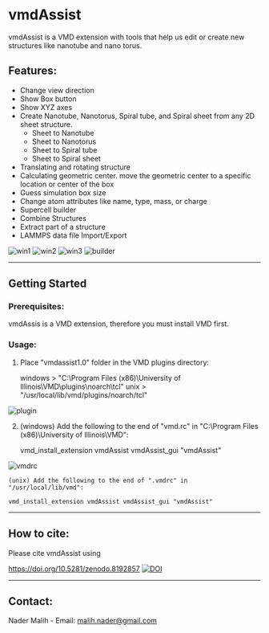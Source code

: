 # vmdAssist
vmdAssist is a VMD extension with tools that help us edit or create new structures like nanotube and nano torus.


## Features:
- Change view direction
- Show Box button
- Show XYZ axes
- Create Nanotube, Nanotorus, Spiral tube, and Spiral sheet from any 2D sheet structure.
    + Sheet to Nanotube
    + Sheet to Nanotorus
    + Sheet to Spiral tube
    + Sheet to Spiral sheet
- Translating and rotating structure
- Calculating geometric center. move the geometric center to a specific location or center of the box
- Guess simulation box size
- Change atom attributes like name, type, mass, or charge
- Supercell builder
- Combine Structures
- Extract part of a structure
- LAMMPS data file Import/Export


![win1](https://iili.io/HZ3o9mQ.png)
![win2](https://iili.io/HZ3np7j.png)
![win3](https://iili.io/HZ3nmdb.png)
![builder](https://iili.io/HZ3odhB.png)


------------------------------------------------------------------
## Getting Started
### Prerequisites:
vmdAssis is a VMD extension, therefore you must install VMD first.

### Usage:
1) Place "vmdassist1.0" folder in the VMD plugins directory:

    windows > "C:\Program Files (x86)\University of Illinois\VMD\plugins\noarch\tcl"
    unix    > "/usr/local/lib/vmd/plugins/noarch/tcl"

![plugin](https://iili.io/HZ3nDru.png)


2) (windows) Add the following to the end of "vmd.rc" in "C:\Program Files (x86)\University of Illinois\VMD":

    vmd_install_extension vmdAssist vmdAssist_gui "vmdAssist"

![vmdrc](https://iili.io/HZ3dye1.png)

    (unix) Add the following to the end of ".vmdrc" in "/usr/local/lib/vmd":

    vmd_install_extension vmdAssist vmdAssist_gui "vmdAssist"

------------------------------------------------------------------
## How to cite:
Please cite vmdAssist using

https://doi.org/10.5281/zenodo.8192857
[![DOI](https://zenodo.org/badge/671649701.svg)](https://zenodo.org/badge/latestdoi/671649701)


------------------------------------------------------------------
## Contact:
Nader Malih - Email: malih.nader@gmail.com

